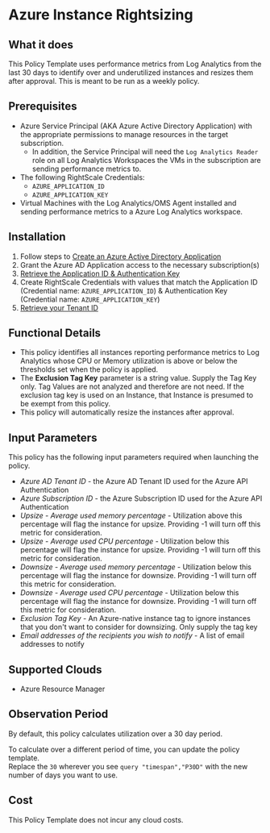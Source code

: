 # Azure Instance Rightsizing

## What it does

This Policy Template uses performance metrics from Log Analytics from the last 30 days to identify over and underutilized instances and resizes them after approval. This is meant to be run as a weekly policy.

## Prerequisites

- Azure Service Principal (AKA Azure Active Directory Application) with the appropriate permissions to manage resources in the target subscription.
  - In addition, the Service Principal will need the `Log Analytics Reader` role on all Log Analytics Workspaces the VMs in the subscription are sending performance metrics to.
- The following RightScale Credentials:
  - `AZURE_APPLICATION_ID`
  - `AZURE_APPLICATION_KEY`
- Virtual Machines with the Log Analytics/OMS Agent installed and sending performance metrics to a Azure Log Analytics workspace.

## Installation

1. Follow steps to [Create an Azure Active Directory Application](https://docs.microsoft.com/en-us/azure/azure-resource-manager/resource-group-create-service-principal-portal#create-an-azure-active-directory-application)
1. Grant the Azure AD Application access to the necessary subscription(s)
1. [Retrieve the Application ID & Authentication Key](https://docs.microsoft.com/en-us/azure/azure-resource-manager/resource-group-create-service-principal-portal#get-application-id-and-authentication-key)
1. Create RightScale Credentials with values that match the Application ID (Credential name: `AZURE_APPLICATION_ID`) & Authentication Key (Credential name: `AZURE_APPLICATION_KEY`)
1. [Retrieve your Tenant ID](https://docs.microsoft.com/en-us/azure/azure-resource-manager/resource-group-create-service-principal-portal#get-tenant-id)

## Functional Details

- This policy identifies all instances reporting performance metrics to Log Analytics whose CPU or Memory utilization is above or below the thresholds set when the policy is applied.
- The **Exclusion Tag Key** parameter is a string value.  Supply the Tag Key only.  Tag Values are not analyzed and therefore are not need.  If the exclusion tag key is used on an Instance, that Instance is presumed to be exempt from this policy.
- This policy will automatically resize the instances after approval.

## Input Parameters

This policy has the following input parameters required when launching the policy.

- *Azure AD Tenant ID* - the Azure AD Tenant ID used for the Azure API Authentication
- *Azure Subscription ID* - the Azure Subscription ID used for the Azure API Authentication
- *Upsize - Average used memory percentage* - Utilization above this percentage will flag the instance for upsize. Providing -1 will turn off this metric for consideration.
- *Upsize - Average used CPU percentage* - Utilization below this percentage will flag the instance for upsize. Providing -1 will turn off this metric for consideration.
- *Downsize - Average used memory percentage* - Utilization below this percentage will flag the instance for downsize. Providing -1 will turn off this metric for consideration.
- *Downsize - Average used CPU percentage* - Utilization below this percentage will flag the instance for downsize. Providing -1 will turn off this metric for consideration.
- *Exclusion Tag Key* - An Azure-native instance tag to ignore instances that you don't want to consider for downsizing. Only supply the tag key
- *Email addresses of the recipients you wish to notify* - A list of email addresses to notify

## Supported Clouds

- Azure Resource Manager

## Observation Period

By default, this policy calculates utilization over a 30 day period.  

To calculate over a different period of time, you can update the policy template.  
Replace the `30` wherever you see `query "timespan","P30D"` with the new number of days you want to use.

## Cost

This Policy Template does not incur any cloud costs.
